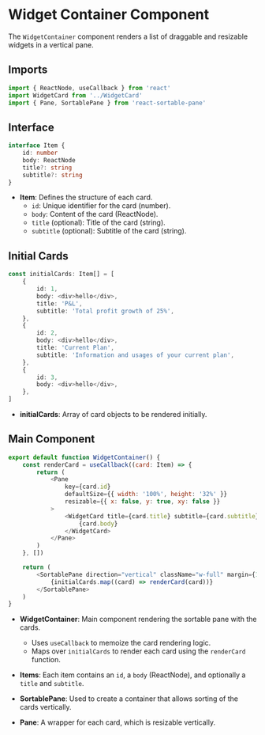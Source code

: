 # Widget Container Component

The `WidgetContainer` component renders a list of draggable and resizable widgets in a vertical pane.

## Imports

```javascript
import { ReactNode, useCallback } from 'react'
import WidgetCard from '../WidgetCard'
import { Pane, SortablePane } from 'react-sortable-pane'
```

## Interface

```typescript
interface Item {
    id: number
    body: ReactNode
    title?: string
    subtitle?: string
}
```

- **Item**: Defines the structure of each card.
    - `id`: Unique identifier for the card (number).
    - `body`: Content of the card (ReactNode).
    - `title` (optional): Title of the card (string).
    - `subtitle` (optional): Subtitle of the card (string).

## Initial Cards

```typescript
const initialCards: Item[] = [
    {
        id: 1,
        body: <div>hello</div>,
        title: 'P&L',
        subtitle: 'Total profit growth of 25%',
    },
    {
        id: 2,
        body: <div>hello</div>,
        title: 'Current Plan',
        subtitle: 'Information and usages of your current plan',
    },
    {
        id: 3,
        body: <div>hello</div>,
    },
]
```

- **initialCards**: Array of card objects to be rendered initially.

## Main Component

```javascript
export default function WidgetContainer() {
    const renderCard = useCallback((card: Item) => {
        return (
            <Pane
                key={card.id}
                defaultSize={{ width: '100%', height: '32%' }}
                resizable={{ x: false, y: true, xy: false }}
            >
                <WidgetCard title={card.title} subtitle={card.subtitle}>
                    {card.body}
                </WidgetCard>
            </Pane>
        )
    }, [])

    return (
        <SortablePane direction="vertical" className="w-full" margin={16}>
            {initialCards.map((card) => renderCard(card))}
        </SortablePane>
    )
}
```

- **WidgetContainer**: Main component rendering the sortable pane with the cards.
    - Uses `useCallback` to memoize the card rendering logic.
    - Maps over `initialCards` to render each card using the `renderCard` function.

- **Items**: Each item contains an `id`, a `body` (ReactNode), and optionally a `title` and `subtitle`.
- **SortablePane**: Used to create a container that allows sorting of the cards vertically.
- **Pane**: A wrapper for each card, which is resizable vertically.
